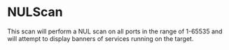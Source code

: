 # NULScan
This scan will perform a NUL scan on all ports in the range of 1-65535 and will attempt to display banners of services running on the target.
